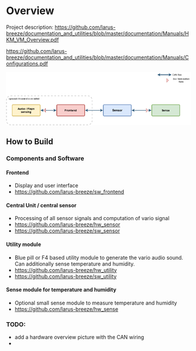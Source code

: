 # Overview
Project description: https://github.com/larus-breeze/documentation_and_utilities/blob/master/documentation/Manuals/HKM_VM_Overview.pdf

https://github.com/larus-breeze/documentation_and_utilities/blob/master/documentation/Manuals/Configurations.pdf

![Systemoverview](documentation/CAN_bus_cable_schema.drawio.png)

## How to Build 

### Components and Software
#### Frontend 
- Display and user interface
- https://github.com/larus-breeze/sw_frontend

#### Central Unit  / central sensor
- Processing of all sensor signals and computation of vario signal
- https://github.com/larus-breeze/hw_sensor
- https://github.com/larus-breeze/sw_sensor

#### Utility module    
- Blue pill or F4 based utility module to generate the vario audio sound. Can additionally sense temperature and humidity. 
- https://github.com/larus-breeze/hw_utility
- https://github.com/larus-breeze/sw_utility

#### Sense module for temperature and humidity
- Optional small sense module to measure temperature and humidity
- https://github.com/larus-breeze/hw_sense



### TODO:
- add a hardware overview picture with the CAN wiring
- 
